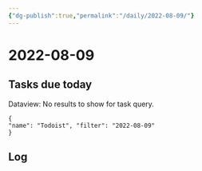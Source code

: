 ```yaml
---
{"dg-publish":true,"permalink":"/daily/2022-08-09/"}
---
```


# 2022-08-09

## Tasks due today

<div><div class="dataview dataview-error-box"><p class="dataview dataview-error-message">Dataview: No results to show for task query.</p></div></div>



```todoist 
{ 
"name": "Todoist", "filter": "2022-08-09" 
} 
```

## Log